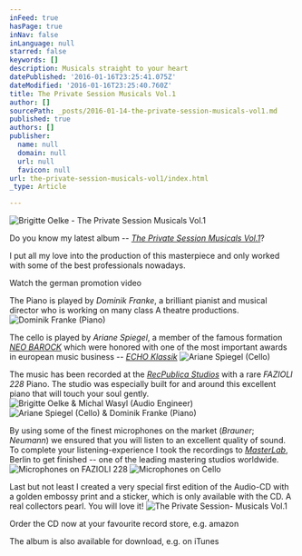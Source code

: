 ```yaml
---
inFeed: true
hasPage: true
inNav: false
inLanguage: null
starred: false
keywords: []
description: Musicals straight to your heart
datePublished: '2016-01-16T23:25:41.075Z'
dateModified: '2016-01-16T23:25:40.760Z'
title: The Private Session Musicals Vol.1
author: []
sourcePath: _posts/2016-01-14-the-private-session-musicals-vol1.md
published: true
authors: []
publisher:
  name: null
  domain: null
  url: null
  favicon: null
url: the-private-session-musicals-vol1/index.html
_type: Article

---
```

![Brigitte Oelke - The Private Session Musicals Vol.1](https://s3-us-west-2.amazonaws.com/the-grid-img/p/6f2b2571121ee7fffa0f218db0e279d7b4c17bdf.jpg)

Do you know my latest album -- [_The Private Session Musicals Vol.1_][0]?

I put all my love into the production of this masterpiece and only worked with some of the best professionals nowadays.

Watch the german promotion video

The Piano is played by _Dominik Franke_, a brilliant pianist and musical director who is working on many class A theatre productions.
![Dominik Franke (Piano)](https://s3-us-west-2.amazonaws.com/the-grid-img/p/d723628caba8e35b24829675ff775067a7c17687.jpg)

The cello is played by _Ariane Spiegel_, a member of the famous formation [_NEO BAROCK_][1] which were honored with one of the most important awards in european music business -- _[ECHO Klassik][2]_
![Ariane Spiegel (Cello)](https://s3-us-west-2.amazonaws.com/the-grid-img/p/701f1a2764fcf726d8ccff3dc0d2e3c21d63d2cc.jpg)

The music has been recorded at the [_RecPublica Studios_][3] with a rare _FAZIOLI 228_ Piano. The studio was especially built for and around this excellent piano that will touch your soul gently. ![Brigitte Oelke & Michal Wasyl (Audio Engineer)](https://s3-us-west-2.amazonaws.com/the-grid-img/p/332f7d9e6d40f83af1a70497249f112306c3546f.jpg)
![Ariane Spiegel (Cello) & Dominik Franke (Piano)](https://s3-us-west-2.amazonaws.com/the-grid-img/p/318ac9644667e53aca4e8919dc9a5691f64e934d.gif)

By using some of the finest microphones on the market (_Brauner_; _Neumann_) we ensured that you will listen to an excellent quality of sound. To complete your listening-experience I took the recordings to [_MasterLab_][4], Berlin to get finished -- one of the leading mastering studios worldwide. ![Microphones on FAZIOLI 228](https://s3-us-west-2.amazonaws.com/the-grid-img/p/b22d65a67c9fb4f52fe6fb290226229879f80010.jpg)
![Microphones on Cello](https://s3-us-west-2.amazonaws.com/the-grid-img/p/96026f7b4274f9807a7dc6e874734f9783fe9c3f.jpg)

Last but not least I created a very special first edition of the Audio-CD with a golden embossy print and a sticker, which is only available with the CD. A real collectors pearl. You will love it!
![The Private Session- Musicals Vol.1 ](https://s3-us-west-2.amazonaws.com/the-grid-img/p/85d8156ef06de5aedfb4c9dd3f828a7501059881.jpg)

Order the CD now at your favourite record store, e.g. amazon

The album is also available for download, e.g. on iTunes

# 

[0]: http://theprivatesession.com/The_Private_Session_Musicals/
[1]: http://www.neobarock.de/
[2]: https://youtu.be/Xl7oilQbLRQ
[3]: http://recpublica.de/
[4]: http://www.masterlab.de/
